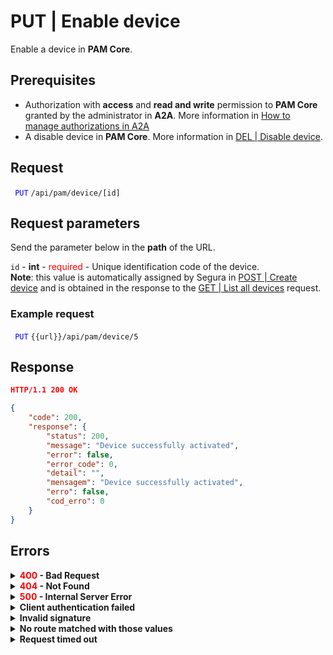 # PUT | Enable device

Enable a device in **PAM Core**.

## Prerequisites
* Authorization with **access** and **read and write** permission to **PAM Core** granted by the administrator in **A2A**.
More information in [How to manage authorizations in A2A](/v4/docs/how-to-manage-authorizations-in-a2a)
* A disable device in **PAM Core**. 
More information in [DEL | Disable device](/v4/docs/api-del-disable-device).

## Request

<code><span style="color:blue"> PUT</code></span> `/api/pam/device/[id]`

## Request parameters

Send the parameter below in the <b>path</b> of the URL.

<summary><code>id</code> - <b>int</b> - <span style="color:red">required</span> - Unique identification code of the device.</summary>
<b>Note</b>: this value is automatically assigned by Segura in <a href="/v4/docs/api-post-create-device">POST | Create device</a> and is obtained in the response to the <a href="/v4/docs/api-get-list-all-devices">GET | List all devices</a> request.


  ### Example request

<code><span style="color:blue"> PUT</code></span> `{{url}}/api/pam/device/5`
  
  
  
  ## Response
 ```json
HTTP/1.1 200 OK
``` 
 
```json
{
    "code": 200,
    "response": {
        "status": 200,
        "message": "Device successfully activated",
        "error": false,
        "error_code": 0,
        "detail": "",
        "mensagem": "Device successfully activated",
        "erro": false,
        "cod_erro": 0
    }
}
```
 
## Errors

<details>
<summary><b><span style="color:red">400</span> - Bad Request</b></summary>
 
* * *
    
    
<b>Message: "1011: Device not found"</b>     

<br><b>Possible cause</b>: The device wasn't found.
     
<b>Solution</b>:  check the <code>id</code> used to search for the device and resend the request.

* * *
    
    
<b>Message: "1039: Without PAM Configuration Access permission"</b>  
<br><b>Possible cause</b>: your authorization doesn’t have permission to disable a device.</p>

<b>Solution</b>: ask the administrator to check your <b>read and write</b> permission to <b>PAM Core</b> resources in <b>A2A</b>.


***
  
<b>Message: "1044: Device is already activated"</b>

<p><b>Possible cause</b>: the device is already active.<br></p>
  


***
</details>

<details>
<summary><b><span style="color:red">404</span> - Not Found</b></summary>

***
<b>Message: "Resource sub not found"</b><br>

<p><b>Possible cause</b>: the URL or the requested resource isn’t correct.<br>
        
<b>Solution</b>: check the URL and make sure the parameter is correct.</p>
* * *
</details>


<details>
 
<summary><b><span style="color:red">500</span> - Internal Server Error</b></summary>

***
    
<b>Message: "Unexpected error."</b><br>
 
<p><b>Possible cause</b>: the error is in the Segura server.<br>
        
<b>Solution</b>: contact the support team for more information.</p>

***

<b>Message: "You are not authorized to access this resource."</b>

<p><b>Possible cause</b>: you don’t have the authorization to access this resource.<br>
        
<b>Solution</b>: ask the administrator to check your permission to access the <b>PAM Core</b> resources in <b>A2A</b>.</p>

* * *
 </details>   

  

<details>
<summary><b>Client authentication failed</b></summary>

*** 
   
<b>Message: "Client authentication failed."</b>
<p><b>Possible cause</b>: failure in your application authentication with the Segura server. <br>
        
<b>Solution</b>: check the authentication parameters such as <code>Access Token URL</code>, <code>Client ID</code> e <code>Client secret</code> and request a new access token.</p>
 
* * *   
</details>
     
  

<details>
<summary><b>Invalid signature</b></summary>

*** 
    
<b>Message: "Invalid signature"</b>
    
<p><b>Possible cause</b>: failure in recognizing the URL of the client application.
        
<b>Solution</b>: check the URL of the client application and resent the request.</p>

* * * 
</details>
     

<details>
    <summary><b>No route matched with those values</b></summary>
    
***   
    
<b>Message: "No route matched with those values."</b>
   <p><b>Possible cause</b>: the authorization header is missing in the API request.<br>
        
  <b>Solution</b>: request a new access token.</p>
   
 * * *
</details>
 

<details>
    <summary><b> Request timed out</b></summary>
    
***
    
<b>Message: "Request timed out."</b>
<p><b>Possible cause</b>: the request time has expired.<br>
        
<b>Solution</b>: check the connectivity between the source of the request and the Segura server.</p>
</details>